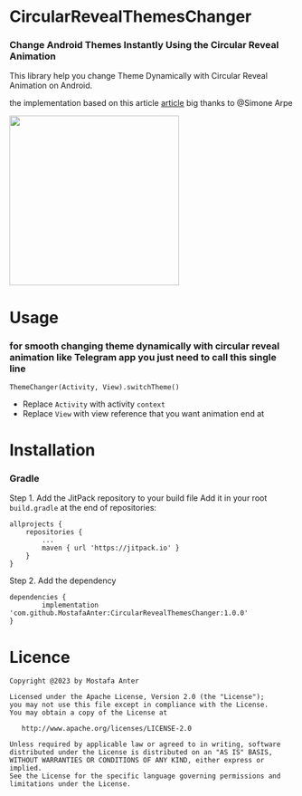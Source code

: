 # CircularRevealThemesChanger
### Change Android Themes Instantly Using the Circular Reveal Animation
This library help you change Theme Dynamically with Circular Reveal Animation on Android.

the implementation based on this article [article](https://pspdfkit.com/blog/2020/change-android-themes-with-circular-reveal-animation/) big thanks to @Simone Arpe


<img src="https://media.giphy.com/media/v1.Y2lkPTc5MGI3NjExNzY4NzIwYTRiODA2YTM2MzE4OGRhNTkyZDJjNTMyZWVlNzM1NDAwNCZjdD1n/GkhhDBVdy0UkFPKzBt/giphy.gif" width="300">


# Usage

### for smooth changing theme dynamically with circular reveal animation like Telegram app you just need to call this single line
  
    ThemeChanger(Activity, View).switchTheme()
    
 - Replace `Activity` with activity `context` 
 - Replace `View` with view reference that you want animation end at 


# Installation

### Gradle
Step 1. Add the JitPack repository to your build file Add it in your root `build.gradle` at the end of repositories:

    allprojects {
		repositories {
			...
			maven { url 'https://jitpack.io' }
		}
	}
    
Step 2. Add the dependency

    dependencies {
	        implementation 'com.github.MostafaAnter:CircularRevealThemesChanger:1.0.0'
	}
    
    
    
# Licence

    Copyright @2023 by Mostafa Anter

    Licensed under the Apache License, Version 2.0 (the "License");
    you may not use this file except in compliance with the License.
    You may obtain a copy of the License at

       http://www.apache.org/licenses/LICENSE-2.0

    Unless required by applicable law or agreed to in writing, software
    distributed under the License is distributed on an "AS IS" BASIS,
    WITHOUT WARRANTIES OR CONDITIONS OF ANY KIND, either express or implied.
    See the License for the specific language governing permissions and
    limitations under the License.
